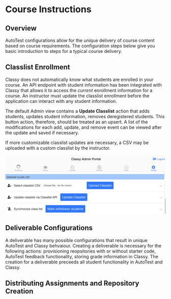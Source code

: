 # Course Instructions

## Overview

AutoTest configurations allow for the unique delivery of course content based on course requirements. The configuration steps below give you basic introduction to steps for a typical course delivery.

## Classlist Enrollment

Classy does not automatically know what students are enrolled in your course. An API endpoint with student information has been integrated with Classy that allows it to access the *current* enrollment information for a course. An instructor must update the classlist enrollment before the application can interact with any student information.

The default Admin view contains a **Update Classlist** action that adds students, updates student information, removes deregistered students. This button action, therefore, should be treated as an upsert. A list of the modifications for each add, update, and remove event can be viewed after the update and saved if necessary.

If more customizable classlist updates are necessary, a CSV may be uploaded with a custom classlist by the instructor.

<img src="./assets/admin-config-classlist.png" alt="Classlist API update and customizable classlist upload feature">

## Deliverable Configurations

A deliverable has many possible configurations that result in unique AutoTest and Classy behvaiour. Creating a deliverable is necessary for the following actions: provisioning reopsitories with or without starter code, AutoTest feedback functionality, storing grade information in Classy. The creation for a deliverable preceeds all student functionality in AutoTest and Classy.


## Distributing Assignments and Repository Creation

